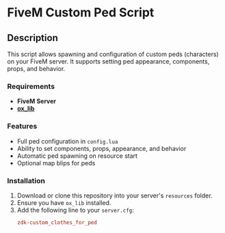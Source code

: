 # FiveM Custom Ped Script

## Description
This script allows spawning and configuration of custom peds (characters) on your FiveM server. It supports setting ped appearance, components, props, and behavior.

### Requirements
- **FiveM Server**
- [**ox_lib**](https://github.com/overextended/ox_lib)

### Features
- Full ped configuration in `config.lua`
- Ability to set components, props, appearance, and behavior
- Automatic ped spawning on resource start
- Optional map blips for peds

### Installation
1. Download or clone this repository into your server's `resources` folder.
2. Ensure you have `ox_lib` installed.
3. Add the following line to your `server.cfg`:
   ```cfg ensure
   zdk-custom_clothes_for_ped

